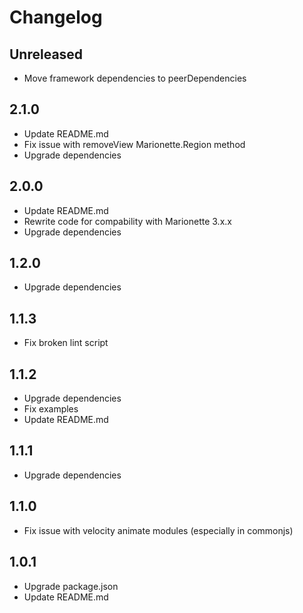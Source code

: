 # Changelog

## Unreleased
- Move framework dependencies to peerDependencies

## 2.1.0
- Update README.md
- Fix issue with removeView Marionette.Region method
- Upgrade dependencies

## 2.0.0
- Update README.md
- Rewrite code for compability with Marionette 3.x.x
- Upgrade dependencies

## 1.2.0
- Upgrade dependencies

## 1.1.3
- Fix broken lint script

## 1.1.2
- Upgrade dependencies
- Fix examples
- Update README.md

## 1.1.1
- Upgrade dependencies

## 1.1.0
- Fix issue with velocity animate modules (especially in commonjs)

## 1.0.1
- Upgrade package.json
- Update README.md
